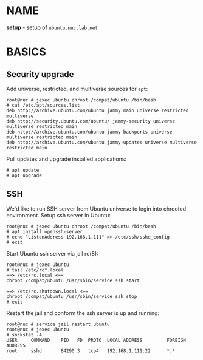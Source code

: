 # NAME

**setup** - setup of `ubuntu.nuc.lab.net`

# BASICS

## Security upgrade

Add universe, restricted, and multiverse sources for `apt`:

```console
root@nuc # jexec ubuntu chroot /compat/ubuntu /bin/bash
# cat /etc/apt/sources.list
deb http://archive.ubuntu.com/ubuntu jammy main universe restricted multiverse
deb http://security.ubuntu.com/ubuntu/ jammy-security universe multiverse restricted main
deb http://archive.ubuntu.com/ubuntu jammy-backports universe multiverse restricted main
deb http://archive.ubuntu.com/ubuntu jammy-updates universe multiverse restricted main
```

Pull updates and upgrade installed applications:

```console
# apt update
# apt upgrade
```

## SSH

We'd like to run SSH server from Ubuntu universe to login into chrooted
environment. Setup ssh server in Ubuntu:

```console
root@nuc # jexec ubuntu chroot /compat/ubuntu /bin/bash
# apt install openssh-server
# echo "ListenAddress 192.168.1.111" >> /etc/ssh/sshd_config
# exit
```

Start Ubuntu ssh server via jail rc(8):

```console
root@nuc # jexec ubuntu
# tail /etc/rc*.local
==> /etc/rc.local <==
chroot /compat/ubuntu /usr/sbin/service ssh start

==> /etc/rc.shutdown.local <==
chroot /compat/ubuntu /usr/sbin/service ssh stop
# exit
```

Restart the jail and conform the ssh server is up and running:

```console
root@nuc # service jail restart ubuntu
root@nuc # jexec ubuntu
# sockstat -4
USER     COMMAND    PID   FD  PROTO  LOCAL ADDRESS         FOREIGN ADDRESS      
root     sshd       84290 3   tcp4   192.168.1.111:22      *:*
```
